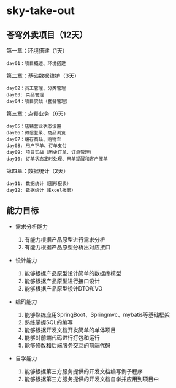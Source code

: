 # sky-take-out

## 苍穹外卖项目（12天）

第一章：环境搭建（1天）

    day01：项目概述、环境搭建

第二章：基础数据维护（3天）

    day02：员工管理、分类管理
    day03: 菜品管理
    day04：项目实战（套餐管理）
第三章：点餐业务（6天）

    day05：店铺营业状态设置
    day06：微信登录、商品浏览
    day07：缓存商品、购物车
    day08: 用户下单、订单支付
    day09: 项目实战（历史订单、订单管理）
    day10: 订单状态定时处理、来单提醒和客户催单
第四章：数据统计（2天）

    day11: 数据统计（图形报表）
    day12: 数据统计（Excel报表）

## 能力目标

- 需求分析能力
  1. 有能力根据产品原型进行需求分析
  2. 有能力根据产品原型分析出对应接口

- 设计能力
  1. 能够根据产品原型设计简单的数据库模型
  2. 能够根据产品原型进行接口设计
  3. 能够根据产品原型设计DTO和VO

- 编码能力
  1. 能够熟练应用SpringBoot、Springmvc、mybatis等基础框架
  2. 熟练掌握SQL的编写
  3. 能够根据开发文档开发简单的单体项目
  4. 能够对前端代码进行打包和运行
  5. 能够修改和后端服务交互的前端代码

- 自学能力
  1. 能够根据第三方服务提供的开发文档编写例子程序
  2. 能够根据第三方服务提供的开发文档自学并应用到项目中
